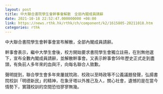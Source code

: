 ```yaml
---
layout: post
title: 中大聯合書院學生會幹事會解散　全部內閣成員請辭
date: 2021-10-18 22:52:47.000000000 +08:00
link: https://news.rthk.hk/rthk/ch/component/k2/1615805-20211018.htm
categories: rthk
---
```


中大聯合書院學生會幹事會宣布解散，全部內閣成員請辭。

幹事會表示，繼中大學生會後，校方開始要求書院學生會獨立註冊，在別無他選下，宣布全數內閣成員請辭，並解散幹事會。又表示幹事會59年歷史正式走到盡頭，有負前人多年來的血與汗，向每名聯合人致歉。

聲明提到，聯合學生會多年來屢就院政、校政以至時政等不公義議題發聲，弘揚書院校訓「明德新民」的精神，在象牙塔以外推己及人，關心社會，遺憾的是在當今情勢下，實踐校訓的空間恐怕寥寥無幾。
